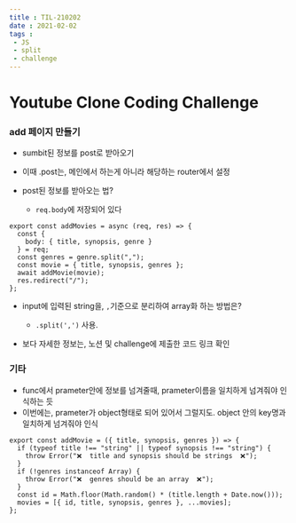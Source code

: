 ```yaml
---
title : TIL-210202
date : 2021-02-02
tags : 
 - JS
 - split
 - challenge
---
```


# Youtube Clone Coding Challenge

### add 페이지 만들기

* sumbit된 정보를 post로 받아오기
* 이때 .post는, 메인에서 하는게 아니라 해당하는 router에서 설정

* post된 정보를 받아오는 법? 
    * `req.body`에 저장되어 있다
```
export const addMovies = async (req, res) => {
  const {
    body: { title, synopsis, genre }
  } = req;
  const genres = genre.split(",");
  const movie = { title, synopsis, genres };
  await addMovie(movie);
  res.redirect("/");
};
```

* input에 입력된 string을, `,`기준으로 분리하여 array화 하는 방법은?
    * `.split(',')` 사용. 

* 보다 자세한 정보는, 노션 및 challenge에 제출한 코드 링크 확인


### 기타
* func에서 prameter안에 정보를 넘겨줄때, prameter이름을 일치하게 넘겨줘야 인식하는 듯
* 이번에는, prameter가 object형태로 되어 있어서 그럴지도. object 안의 key명과 일치하게 넘겨줘야 인식
```
export const addMovie = ({ title, synopsis, genres }) => {
  if (typeof title !== "string" || typeof synopsis !== "string") {
    throw Error("❌  title and synopsis should be strings  ❌");
  }
  if (!genres instanceof Array) {
    throw Error("❌  genres should be an array  ❌");
  }
  const id = Math.floor(Math.random() * (title.length + Date.now()));
  movies = [{ id, title, synopsis, genres }, ...movies];
};
```